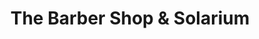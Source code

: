 ---
title: "The Barber Shop & Solarium"
url: /hirtenberg/the-barber-shop-und-solarium/
shop: Friseur
---